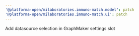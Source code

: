 ```yaml
---
'@platforma-open/milaboratories.immuno-match.model': patch
'@platforma-open/milaboratories.immuno-match.ui': patch
---
```


Add datasource selection in GraphMaker settings slot

